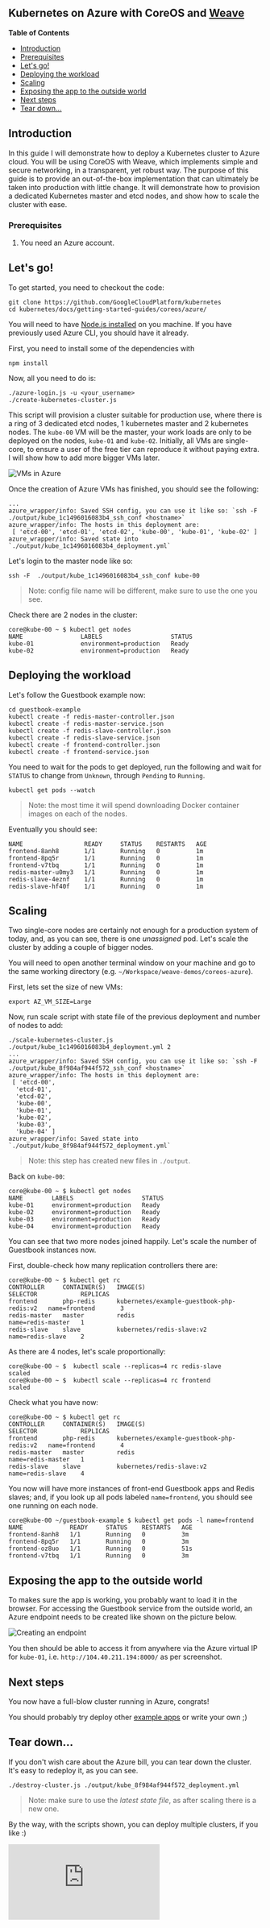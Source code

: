 Kubernetes on Azure with CoreOS and [Weave](http://weave.works)
---------------------------------------------------------------

**Table of Contents**

- [Introduction](#introduction)
- [Prerequisites](#prerequisites)
- [Let's go!](#lets-go)
- [Deploying the workload](#deploying-the-workload)
- [Scaling](#scaling)
- [Exposing the app to the outside world](#exposing-the-app-to-the-outside-world)
- [Next steps](#next-steps)
- [Tear down...](#tear-down)

## Introduction

In this guide I will demonstrate how to deploy a Kubernetes cluster to Azure cloud. You will be using CoreOS with Weave, which implements simple and secure networking, in a transparent, yet robust way. The purpose of this guide is to provide an out-of-the-box implementation that can ultimately be taken into production with little change. It will demonstrate how to provision a dedicated Kubernetes master and etcd nodes, and show how to scale the cluster with ease.

### Prerequisites
1. You need an Azure account.

## Let's go!

To get started, you need to checkout the code:
```
git clone https://github.com/GoogleCloudPlatform/kubernetes
cd kubernetes/docs/getting-started-guides/coreos/azure/
```

You will need to have [Node.js installed](http://nodejs.org/download/) on you machine. If you have previously used Azure CLI, you should have it already.

First, you need to install some of the dependencies with

```
npm install
```

Now, all you need to do is:

```
./azure-login.js -u <your_username>
./create-kubernetes-cluster.js
```

This script will provision a cluster suitable for production use, where there is a ring of 3 dedicated etcd nodes, 1 kubernetes master and 2 kubernetes nodes. The `kube-00` VM will be the master, your work loads are only to be deployed on the nodes, `kube-01` and `kube-02`. Initially, all VMs are single-core, to ensure a user of the free tier can reproduce it without paying extra. I will show how to add more bigger VMs later.

![VMs in Azure](initial_cluster.png)

Once the creation of Azure VMs has finished, you should see the following:

```
...
azure_wrapper/info: Saved SSH config, you can use it like so: `ssh -F  ./output/kube_1c1496016083b4_ssh_conf <hostname>`
azure_wrapper/info: The hosts in this deployment are:
 [ 'etcd-00', 'etcd-01', 'etcd-02', 'kube-00', 'kube-01', 'kube-02' ]
azure_wrapper/info: Saved state into `./output/kube_1c1496016083b4_deployment.yml`
```

Let's login to the master node like so:
```
ssh -F  ./output/kube_1c1496016083b4_ssh_conf kube-00
```
> Note: config file name will be different, make sure to use the one you see.

Check there are 2 nodes in the cluster:
```
core@kube-00 ~ $ kubectl get nodes
NAME                LABELS                   STATUS
kube-01             environment=production   Ready
kube-02             environment=production   Ready
```

## Deploying the workload

Let's follow the Guestbook example now:
```
cd guestbook-example
kubectl create -f redis-master-controller.json
kubectl create -f redis-master-service.json
kubectl create -f redis-slave-controller.json
kubectl create -f redis-slave-service.json
kubectl create -f frontend-controller.json
kubectl create -f frontend-service.json
```

You need to wait for the pods to get deployed, run the following and wait for `STATUS` to change from `Unknown`, through `Pending` to `Running`.
```
kubectl get pods --watch
```
> Note: the most time it will spend downloading Docker container images on each of the nodes.

Eventually you should see:
```
NAME                 READY     STATUS    RESTARTS   AGE
frontend-8anh8       1/1       Running   0          1m
frontend-8pq5r       1/1       Running   0          1m
frontend-v7tbq       1/1       Running   0          1m
redis-master-u0my3   1/1       Running   0          1m
redis-slave-4eznf    1/1       Running   0          1m
redis-slave-hf40f    1/1       Running   0          1m
```

## Scaling

Two single-core nodes are certainly not enough for a production system of today, and, as you can see, there is one _unassigned_ pod. Let's scale the cluster by adding a couple of bigger nodes.

You will need to open another terminal window on your machine and go to the same working directory (e.g. `~/Workspace/weave-demos/coreos-azure`).

First, lets set the size of new VMs:
```
export AZ_VM_SIZE=Large
```
Now, run scale script with state file of the previous deployment and number of nodes to add:
```
./scale-kubernetes-cluster.js ./output/kube_1c1496016083b4_deployment.yml 2
...
azure_wrapper/info: Saved SSH config, you can use it like so: `ssh -F  ./output/kube_8f984af944f572_ssh_conf <hostname>`
azure_wrapper/info: The hosts in this deployment are:
 [ 'etcd-00',
  'etcd-01',
  'etcd-02',
  'kube-00',
  'kube-01',
  'kube-02',
  'kube-03',
  'kube-04' ]
azure_wrapper/info: Saved state into `./output/kube_8f984af944f572_deployment.yml`
```
> Note: this step has created new files in `./output`.

Back on `kube-00`:
```
core@kube-00 ~ $ kubectl get nodes
NAME        LABELS                   STATUS
kube-01     environment=production   Ready
kube-02     environment=production   Ready
kube-03     environment=production   Ready
kube-04     environment=production   Ready
```

You can see that two more nodes joined happily. Let's scale the number of Guestbook instances now.

First, double-check how many replication controllers there are:

```
core@kube-00 ~ $ kubectl get rc
CONTROLLER     CONTAINER(S)   IMAGE(S)                                    SELECTOR            REPLICAS
frontend       php-redis      kubernetes/example-guestbook-php-redis:v2   name=frontend       3
redis-master   master         redis                                       name=redis-master   1
redis-slave    slave          kubernetes/redis-slave:v2                   name=redis-slave    2
```
As there are 4 nodes, let's scale proportionally:
```
core@kube-00 ~ $  kubectl scale --replicas=4 rc redis-slave
scaled
core@kube-00 ~ $  kubectl scale --replicas=4 rc frontend
scaled
```
Check what you have now:
```
core@kube-00 ~ $ kubectl get rc
CONTROLLER     CONTAINER(S)   IMAGE(S)                                    SELECTOR            REPLICAS
frontend       php-redis      kubernetes/example-guestbook-php-redis:v2   name=frontend       4
redis-master   master         redis                                       name=redis-master   1
redis-slave    slave          kubernetes/redis-slave:v2                   name=redis-slave    4
```

You now will have more instances of front-end Guestbook apps and Redis slaves; and, if you look up all pods labeled `name=frontend`, you should see one running on each node.

```
core@kube-00 ~/guestbook-example $ kubectl get pods -l name=frontend
NAME             READY     STATUS    RESTARTS   AGE
frontend-8anh8   1/1       Running   0          3m
frontend-8pq5r   1/1       Running   0          3m
frontend-oz8uo   1/1       Running   0          51s
frontend-v7tbq   1/1       Running   0          3m
```

## Exposing the app to the outside world

To makes sure the app is working, you probably want to load it in the browser. For accessing the Guestbook service from the outside world, an Azure endpoint needs to be created like shown on the picture below.

![Creating an endpoint](external_access.png)

You then should be able to access it from anywhere via the Azure virtual IP for `kube-01`, i.e. `http://104.40.211.194:8000/` as per screenshot.

## Next steps

You now have a full-blow cluster running in Azure, congrats!

You should probably try deploy other [example apps](../../../../examples) or write your own ;)

## Tear down...

If you don't wish care about the Azure bill, you can tear down the cluster. It's easy to redeploy it, as you can see.

```
./destroy-cluster.js ./output/kube_8f984af944f572_deployment.yml
```

> Note: make sure to use the _latest state file_, as after scaling there is a new one.

By the way, with the scripts shown, you can deploy multiple clusters, if you like :)


[![Analytics](https://kubernetes-site.appspot.com/UA-36037335-10/GitHub/docs/getting-started-guides/coreos/azure/README.md?pixel)]()
